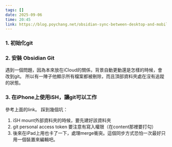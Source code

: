 ```yaml
---
tags: []
date: 2025-09-06
time: 20:45
link: https://blog.poychang.net/obsidian-sync-between-desktop-and-mobile-with-git/
---
```

### 1. 初始化git

### 2. 安裝 Obsidian Git
遇到一個問題，因為本來放在iCloud的關係，背景自動更動還是怎樣的時候，會改到git。
所以有一陣子他顯示所有檔案都被刪除，而且頂部資料夾處在沒有追蹤的狀態。

### 3. 在iPhone上使用iSH，讓git可以工作
參考上面的link。
踩到幾個坑：
1. iSH mount外部資料夾的時候，要先建好該資料夾
2. git personal access token 要注意有寫入權限（在content那裡要打勾）
3. 後來在iPad上用也卡了一下，處理merge衝突。這個同步方式恐怕一次最好只用一個裝置來編輯吧。